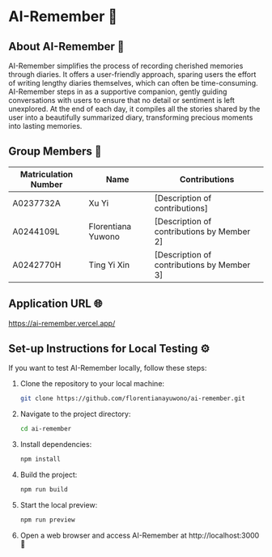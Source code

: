# AI-Remember 📔

## About AI-Remember 🌟

AI-Remember simplifies the process of recording cherished memories through diaries. It offers a user-friendly approach, sparing users the effort of writing lengthy diaries themselves, which can often be time-consuming. AI-Remember steps in as a supportive companion, gently guiding conversations with users to ensure that no detail or sentiment is left unexplored. At the end of each day, it compiles all the stories shared by the user into a beautifully summarized diary, transforming precious moments into lasting memories.

## Group Members 👥

| Matriculation Number | Name               | Contributions                              |
| -------------------- | ------------------ | ------------------------------------------ |
| A0237732A            | Xu Yi              | [Description of contributions]             |
| A0244109L            | Florentiana Yuwono | [Description of contributions by Member 2] |
| A0242770H            | Ting Yi Xin        | [Description of contributions by Member 3] |

## Application URL 🌐

https://ai-remember.vercel.app/

## Set-up Instructions for Local Testing ⚙️

If you want to test AI-Remember locally, follow these steps:

1. Clone the repository to your local machine:
   ```bash
   git clone https://github.com/florentianayuwono/ai-remember.git
   ```
2. Navigate to the project directory:
   ```bash
   cd ai-remember
   ```
3. Install dependencies:
   ```bash
   npm install
   ```
4. Build the project:
   ```bash
   npm run build
   ```
5. Start the local preview:
   ```bash
   npm run preview
   ```
6. Open a web browser and access AI-Remember at http://localhost:3000 🚀
